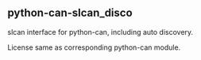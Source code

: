 ## python-can-slcan_disco


slcan interface for python-can, including auto discovery.

License same as corresponding python-can module.